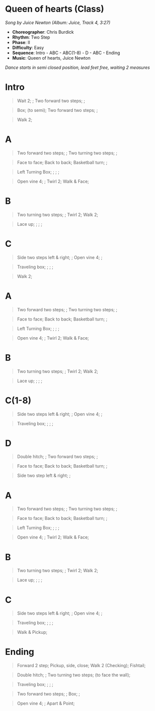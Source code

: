 # Queen of hearts (Class)
*Song by Juice Newton (Album: Juice, Track 4, 3:27)*

* **Choreographer**: Chris Burdick
* **Rhythm**: Two Step
* **Phase**: II
* **Difficulty**: Easy
* **Sequence**: Intro - ABC - ABC(1-8) - D - ABC - Ending
* **Music**: Queen of hearts, Juice Newton

*Dance starts in semi closed position, lead feet free, waiting 2 measures*

# Intro     

> Wait 2; ; Two forward two steps; ;

> Box; (to semi); Two forward two steps; ;

> Walk 2;

# A

> Two forward two steps; ; Two turning two steps; ;

> Face to face; Back to back; Basketball turn; ;

> Left Turning Box; ; ; ;

> Open vine 4; ; Twirl 2; Walk & Face;

# B

> Two turning two steps; ; Twirl 2; Walk 2;

> Lace up; ; ; ;

# C

> Side two steps left & right; ; Open vine 4; ;

> Traveling box; ; ; ;

> Walk 2;

# A

> Two forward two steps; ; Two turning two steps; ;

> Face to face; Back to back; Basketball turn; ;

> Left Turning Box; ; ; ;

> Open vine 4; ; Twirl 2; Walk & Face;

# B

> Two turning two steps; ; Twirl 2; Walk 2;

> Lace up; ; ; ;

# C(1-8)

> Side two steps left & right; ; Open vine 4; ;

> Traveling box; ; ; ;

# D

> Double hitch; ; Two forward two steps; ;

> Face to face; Back to back; Basketball turn; ;

> Side two step left & right; ;

# A

> Two forward two steps; ; Two turning two steps; ;

> Face to face; Back to back; Basketball turn; ;

> Left Turning Box; ; ; ;

> Open vine 4; ; Twirl 2; Walk & Face;

# B

> Two turning two steps; ; Twirl 2; Walk 2;

> Lace up; ; ; ;

# C

> Side two steps left & right; ; Open vine 4; ;

> Traveling box; ; ; ;

> Walk & Pickup;

# Ending

> Forward 2 step; Pickup, side, close; Walk 2 (Checking); Fishtail;

> Double hitch; ; Two turning two steps; (to face the wall);

> Traveling box; ; ; ;

> Two forward two steps; ; Box; ;

> Open vine 4; ; Apart & Point;
